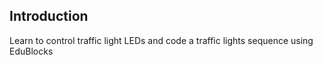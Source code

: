 ## Introduction

Learn to control traffic light LEDs and code a traffic lights sequence using EduBlocks